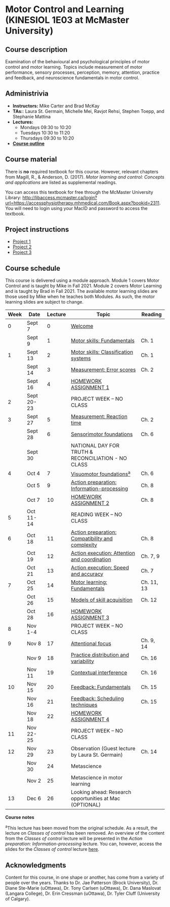 # Motor Control and Learning (KINESIOL 1E03 at McMaster University)

## Course description

Examination of the behavioural and psychological principles of motor control and motor learning. Topics include measurement of motor performance, sensory processes, perception, memory, attention, practice and feedback, and neuroscience fundamentals in motor control.

## Administrivia

- **Instructors:** Mike Carter and Brad McKay
- **TAs:**: Laura St. Germain, Michelle Mei, Ravjot Rehsi, Stephen Toepp, and Stephanie Mattina
- **Lectures:**
  - Mondays 09:30 to 10:20
  - Tuesdays 10:30 to 11:20
  - Thursdays 09:30 to 10:20
- [**Course outline**](https://raw.githubusercontent.com/cartermaclab/kinesiol-1e03/main/2021-09-08_1e03-outline_fall-2021.pdf)

## Course material
There is **no** required textbook for this course. However, relevant chapters from Magill, R., & Anderson, D. (2017). *Motor learning and control: Concepts and applications* are listed as supplemental readings. 

You can access this textbook for free through the McMaster University Library: http://libaccess.mcmaster.ca/login?url=https://accessphysiotherapy.mhmedical.com/Book.aspx?bookid=2311. You will need to login using your MacID and password to access the textbook.

## Project instructions

- [Project 1][30]
- [Project 2][31]
- [Project 3][32]

## Course schedule

This course is delivered using a module approach. Module 1 covers Motor Control and is taught by Mike in Fall 2021. Module 2 covers Motor Learning and is taught by Brad in Fall 2021. The available motor learning slides are those used by Mike when he teaches both Modules. As such, the motor learning slides are subject to change. 

| **Week** | **Date**   | **Lecture** | **Topic**                                               | **Reading** |
|----------|------------|-------------|---------------------------------------------------------|-------------|
| 0        | Sept 7     | 0           | [Welcome][0]                                            |             |
|          | Sept 9     | 1           | [Motor skills: Fundamentals][1]                         | Ch. 1       |
| 1        | Sept 13    | 2           | [Motor skills: Classification systems][2]               | Ch. 1       |
|          | Sept 14    | 3           | [Measurement: Error scores][3]                          | Ch. 2       |
|          | Sept 16    | 4           | [HOMEWORK ASSIGNMENT 1][4]                              |             |
| 2        | Sept 20-23 |             | PROJECT WEEK – NO CLASS                                 |             |
| 3        | Sept 27    | 5           | [Measurement: Reaction time][5]                         | Ch. 2       |
|          | Sept 28    | 6           | [Sensorimotor foundations][6]                           | Ch. 6       |
|          | Sept 30    |             | NATIONAL DAY FOR TRUTH & RECONCILIATION - NO CLASS      |             |
| 4        | Oct 4      | 7           | [Visuomotor foundations<sup>a</sup>][7]                 | Ch. 6       |
|          | Oct 5      | 9           | [Action preparation: Information-processing][9]         | Ch. 8       |
|          | Oct 7      | 10          | [HOMEWORK ASSIGNMENT 2][10]                             | Ch. 8       |
| 5        | Oct 11-14  |             | READING WEEK – NO CLASS                                 |             |
| 6        | Oct 18     | 11          | [Action preparation: Compatibility and complexity][11]  | Ch. 8       |
|          | Oct 19     | 12          | [Action execution: Attention and coordination][12]      | Ch. 7, 9    |
|          | Oct 21     | 13          | [Action execution: Speed and accuracy][13]              | Ch. 7       |
| 7        | Oct 25     | 14          | [Motor learning: Fundamentals][14]                      | Ch. 11, 13  |
|          | Oct 26     | 15          | [Models of skill acquisition][15]                       | Ch. 12      |
|          | Oct 28     | 16          | [HOMEWORK ASSIGNMENT 3][16]                             |             |
| 8        | Nov 1-4    |             | PROJECT WEEK – NO CLASS                                 |             |
| 9        | Nov 8      | 17          | [Attentional focus][17]                                 | Ch. 9, 14   |
|          | Nov 9      | 18          | [Practice distribution and variability][18]             | Ch. 16      |
|          | Nov 11     | 19          | [Contextual interference][19]                           | Ch. 16      |
| 10       | Nov 15     | 20          | [Feedback: Fundamentals][20]                            | Ch. 15      |
|          | Nov 16     | 21          | [Feedback: Scheduling techniques][21]                   | Ch. 15      |
|          | Nov 18     | 22          | [HOMEWORK ASSIGNMENT 4][22]                             |             |
| 11       | Nov 22-25  |             | PROJECT WEEK – NO CLASS                                 |             |
| 12       | Nov 29     | 23          | Observation (Guest lecture by Laura St. Germain)        | Ch. 14      |
|          | Nov 30     | 24          | Metascience                                             |             |
|          | Nov 2      | 25          | Metascience in motor learning                           |             |
| 13       | Dec 6      | 26          | Looking ahead: Research opportunities at Mac (OPTIONAL) |             |

**Course notes**

<sup>a</sup>This lecture has been moved from the original schedule. As a result, the lecture on *Classes of control* has been removed. An overview of the content from the *Classes of control* lecture will be presented in the *Action preparation: Information-processing* lecture. You can, however, access the slides for the *Classes of control* lecture [here][8].

## Acknowledgments
Content for this course, in one shape or another, has come from a variety of people over the years. Thanks to Dr. Jae Patterson (Brock University), Dr. Diane Ste-Marie (uOttawa), Dr. Tony Carlsen (uOttawa), Dr. Dana Maslovat (Langara College), Dr. Erin Cressman (uOttawa), Dr. Tyler Cluff (University of Calgary).

[0]:https://cartermaclab.github.io/kinesiol-1e03/lectures/week-00/lecture-00_welcome/00_course-welcome.html
[1]:https://cartermaclab.github.io/kinesiol-1e03/lectures/week-00/lecture-01_motor-skills-fundamentals/01_motor-skills-fundamentals.html
[2]:https://cartermaclab.github.io/kinesiol-1e03/lectures/week-01/lecture-02_motor-skills-classification/02_motor-skills-classification.html
[3]:https://cartermaclab.github.io/kinesiol-1e03/lectures/week-01/lecture-03_measurement-error-scores/03_measurement-error-scores.html
[4]:https://raw.githubusercontent.com/cartermaclab/kinesiol-1e03/main/assignments/assignment-1/2021-09-16_assignment-1.pdf
[5]:https://cartermaclab.github.io/kinesiol-1e03/lectures/week-03/lecture-05_measurement-reaction-time/05_measurement-reaction-time.html
[6]:https://cartermaclab.github.io/kinesiol-1e03/lectures/week-03/lecture-06_sensorimotor-foundations/06_sensorimotor-foundations.html
[7]:https://cartermaclab.github.io/kinesiol-1e03/lectures/week-04/lecture-07_visuomotor-foundations/07_visuomotor-foundations.html
[8]:https://cartermaclab.github.io/kinesiol-1e03/lectures/week-04/lecture-08_classes-of-control/08_classes-of-control.html
[9]:https://cartermaclab.github.io/kinesiol-1e03/lectures/week-04/lecture-09_preparation-information-processing/09_preparation-information-processing.html
[10]:https://raw.githubusercontent.com/cartermaclab/kinesiol-1e03/main/assignments/assignment-2/2021-10-07_assignment-2.pdf
[11]:https://cartermaclab.github.io/kinesiol-1e03/lectures/week-06/lecture-11_preparation-compatibility-complexity/11_preparation-compatibility-complexity.html
[12]:https://cartermaclab.github.io/kinesiol-1e03/lectures/week-06/lecture-12_execution-attention-coordination/12_execution-attention-coordination.html
[13]:https://cartermaclab.github.io/kinesiol-1e03/lectures/week-06/lecture-13_execution-speed-accuracy/13_execution-speed-accuracy.html
[14]:https://cartermaclab.github.io/kinesiol-1e03/lectures/week-07/lecture-14_motor-learning-fundamentals/14_learning-fundamentals.html
[15]:https://cartermaclab.github.io/kinesiol-1e03/lectures/week-07/lecture-15_models-of-skill-acquisition/15_models-of-skill-acquisition.html
[16]:https://raw.githubusercontent.com/cartermaclab/kinesiol-1e03/main/assignments/assignment-3/2021-10-28_assignment-3.pdf
[17]:https://cartermaclab.github.io/kinesiol-1e03/lectures/week-09/lecture-17_attentional-focus/17_attentional-focus.html
[18]:https://cartermaclab.github.io/kinesiol-1e03/lectures/week-09/lecture-18_distribution-and-variability/18_distribution-and-variability.html
[19]:https://cartermaclab.github.io/kinesiol-1e03/lectures/week-09/lecture-19_contextual-interference/19_contextual-interference.html
[20]:https://cartermaclab.github.io/kinesiol-1e03/lectures/week-10/lecture-20_feedback-fundamentals/20_feedback-fundamentals.html
[21]:https://cartermaclab.github.io/kinesiol-1e03/lectures/week-10/lecture-21_feedback-scheduling-techniques/21_feedback-scheduling-techniques.html
[22]:https://raw.githubusercontent.com/cartermaclab/kinesiol-1e03/main/assignments/assignment-4/2021-11-18_assignment-4.pdf

[30]:https://github.com/cartermaclab/kinesiol-1e03/raw/main/projects/project-1/2021-09-07_project-1.pdf
[31]:https://github.com/cartermaclab/kinesiol-1e03/raw/main/projects/project-2/2021-09-07_project-2.pdf
[32]:https://github.com/cartermaclab/kinesiol-1e03/raw/main/projects/project-3/2021-09-07_project-3.pdf
